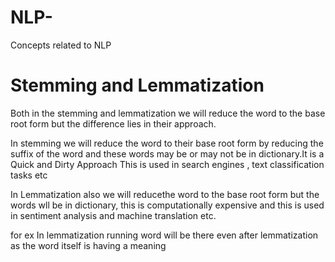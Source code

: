 # NLP-
Concepts related to NLP

# Stemming and Lemmatization

Both in the stemming and lemmatization we will reduce the word to the base root form but the difference lies in their approach.

In stemming we will reduce the word to their base root form by reducing the suffix of the word and these words may be or may not be in dictionary.It is a Quick and Dirty Approach 
This is used in search engines , text classification tasks etc

In Lemmatization also we will reducethe word to the base root form but the words wll be in dictionary, this is computationally expensive and this is used in sentiment analysis and machine translation etc.

for ex In lemmatization running word will be there even after lemmatization as the word itself is having a meaning

